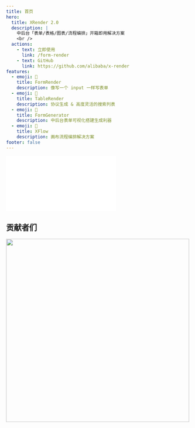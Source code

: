 ```yaml
---
title: 首页
hero:
  title: XRender 2.0
  description: |
    中后台「表单/表格/图表/流程编排」开箱即用解决方案
    <br />
  actions:
    - text: 立即使用
      link: /form-render
    - text: GitHub
      link: https://github.com/alibaba/x-render
features:
  - emoji: 🚀
    title: FormRender
    description: 像写一个 input 一样写表单
  - emoji: 🎨
    title: TableRender
    description: 协议生成 & 高度灵活的搜索列表
  - emoji: 💎
    title: FormGenerator
    description: 中后台表单可视化搭建生成利器
  - emoji: 🚁
    title: XFlow
    description: 画布流程编排解决方案
footer: false
---
```

<!-- <TypeSchema></TypeSchema> -->
<embed src="../README.md#L33-L163"></embed>

## 贡献者们

<a href="https://github.com/alibaba/x-render/graphs/contributors">
  <img style="height: 500px; margin-bottom: 50px" src="https://contrib.rocks/image?repo=alibaba/form-render" />
</a>

<style>
.dumi-default-features {
  display: flex;
  flex-wrap: nowrap;
  justify-content: space-evenly;
  max-width: 1200px !important;
  margin: 0 auto;
}

.dumi-default-features-item {
  flex: 0 1 auto;
  width: 25%;
  text-align: center;
}

.dumi-default-features[data-cols='2'] > .dumi-default-features-item:nth-child(odd) {
    margin-inline-end: 0;
}
</style>
